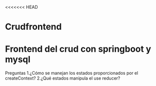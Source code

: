 <<<<<<< HEAD
# Crudfrontend
Frontend del  crud con springboot y mysql
=======

Preguntas
1.¿Cómo se manejan los estados proporcionados por el createContext?
2.¿Qué estados manipula el use reducer?
